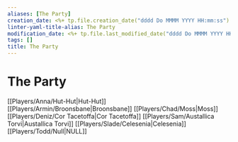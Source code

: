 ```yaml
---
aliases: [The Party]
creation_date: <%+ tp.file.creation_date("dddd Do MMMM YYYY HH:mm:ss") %>
linter-yaml-title-alias: The Party
modification_date: <%+ tp.file.last_modified_date("dddd Do MMMM YYYY HH:mm:ss") %>
tags: []
title: The Party
---
```

# The Party


[[Players/Anna/Hut-Hut|Hut-Hut]]
[[Players/Armin/Broonsbane|Broonsbane]]
[[Players/Chad/Moss|Moss]]
[[Players/Deniz/Cor Tacetoffa|Cor Tacetoffa]]
[[Players/Sam/Austallica Torvi|Austallica Torvi]]
[[Players/Slade/Celesenia|Celesenia]]
[[Players/Todd/Null|NULL]]